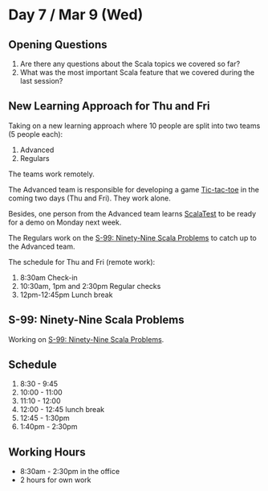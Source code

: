 # Day 7 / Mar 9 (Wed)

## Opening Questions

1. Are there any questions about the Scala topics we covered so far?
1. What was the most important Scala feature that we covered during the last session?

## New Learning Approach for Thu and Fri

Taking on a new learning approach where 10 people are split into two teams (5 people each):

1. Advanced
2. Regulars

The teams work remotely.

The Advanced team is responsible for developing a game [Tic-tac-toe](https://en.wikipedia.org/wiki/Tic-tac-toe) in the coming two days (Thu and Fri). They work alone.

Besides, one person from the Advanced team learns [ScalaTest](https://www.scalatest.org/) to be ready for a demo on Monday next week.

The Regulars work on the [S-99: Ninety-Nine Scala Problems](http://aperiodic.net/phil/scala/s-99/) to catch up to the Advanced team.

The schedule for Thu and Fri (remote work):

1. 8:30am Check-in
1. 10:30am, 1pm and 2:30pm Regular checks
1. 12pm-12:45pm Lunch break

## S-99: Ninety-Nine Scala Problems

Working on [S-99: Ninety-Nine Scala Problems](http://aperiodic.net/phil/scala/s-99/).

## Schedule

1. 8:30 - 9:45
1. 10:00 - 11:00
1. 11:10 - 12:00
1. 12:00 - 12:45 lunch break
1. 12:45 - 1:30pm
1. 1:40pm - 2:30pm

## Working Hours

* 8:30am - 2:30pm in the office
* 2 hours for own work
